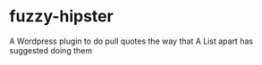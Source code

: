 fuzzy-hipster
=============

A Wordpress plugin to do pull quotes the way that A List apart has suggested doing them